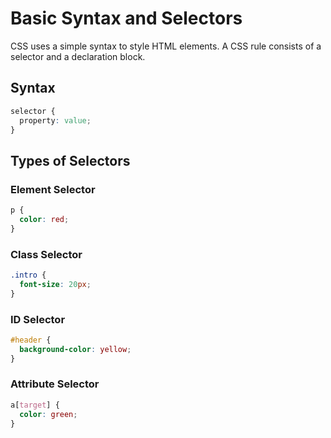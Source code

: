 # Basic Syntax and Selectors

CSS uses a simple syntax to style HTML elements. A CSS rule consists of a selector and a declaration block.

## Syntax

```css
selector {
  property: value;
}
```

## Types of Selectors

### Element Selector

```css
p {
  color: red;
}
```

### Class Selector

```css
.intro {
  font-size: 20px;
}
```

### ID Selector

```css
#header {
  background-color: yellow;
}
```

### Attribute Selector

```css
a[target] {
  color: green;
}
```

